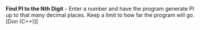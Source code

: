 **Find PI to the Nth Digit** - Enter a number and have the program generate PI up to that many decimal places. Keep a limit to how far the program will go. [Don (C++)][
